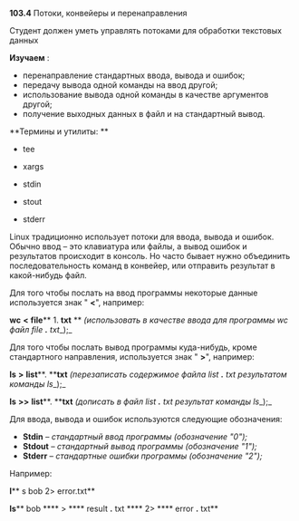 **103.4** Потоки, конвейеры и перенаправления

Студент должен уметь управлять потоками для обработки текстовых данных

**Изучаем** :

- перенаправление стандартных ввода, вывода и ошибок;
- передачу вывода одной команды на ввод другой;
- использование вывода одной команды в качестве аргументов другой;
- получение выходных данных в файл и на стандартный вывод.

**Термины и утилиты:       **

- tee
- xargs

- stdin
- stout
- stderr

Linux традиционно использует потоки для ввода, вывода и ошибок. Обычно ввод – это клавиатура или файлы, а вывод ошибок и результатов происходит в консоль. Но часто бывает нужно объединить последовательность команд в конвейер, или отправить результат в какой-нибудь файл.

Для того чтобы послать на ввод программы некоторые данные используется знак &quot; **&lt;**&quot;, например:

**wc**  **&lt;**  **file**** 1. ****txt****        ** _(использовать в качестве ввода для программы_ _wc_ _файл_ _file __.__ txt__);_

Для того чтобы послать вывод программы куда-нибудь, кроме стандартного направления, используется знак &quot; **&gt;**&quot;, например:

**ls**  **&gt;**  **list****. ****txt**  _(перезаписать содержимое файла_ _list __.__ txt_ _результатом команды_ _ls__);_

**ls**  **&gt;&gt;**  **list****. ****txt**  _(дописать в файл_ _list __.__ txt_ _результат команды_ _ls__);_

Для ввода, вывода и ошибок используются следующие обозначения:

- **Stdin**         _– стандартный ввод программы (обозначение &quot;0&quot;);_
- **Stdout**         – _стандартный вывод программы (обозначение &quot;1&quot;);_
- **Stderr**          – _стандартные ошибки программы (обозначение &quot;2&quot;);_

Например:

**l**** s bob 2&gt; error.txt**

**ls**** bob **** &gt; **** result ****.**** txt **** 2&gt; **** error ****.**** txt**